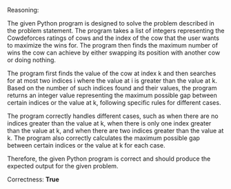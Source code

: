 Reasoning:

The given Python program is designed to solve the problem described in the problem statement. The program takes a list of integers representing the Cowdeforces ratings of cows and the index of the cow that the user wants to maximize the wins for. The program then finds the maximum number of wins the cow can achieve by either swapping its position with another cow or doing nothing.

The program first finds the value of the cow at index k and then searches for at most two indices i where the value at i is greater than the value at k. Based on the number of such indices found and their values, the program returns an integer value representing the maximum possible gap between certain indices or the value at k, following specific rules for different cases.

The program correctly handles different cases, such as when there are no indices greater than the value at k, when there is only one index greater than the value at k, and when there are two indices greater than the value at k. The program also correctly calculates the maximum possible gap between certain indices or the value at k for each case.

Therefore, the given Python program is correct and should produce the expected output for the given problem.

Correctness: **True**